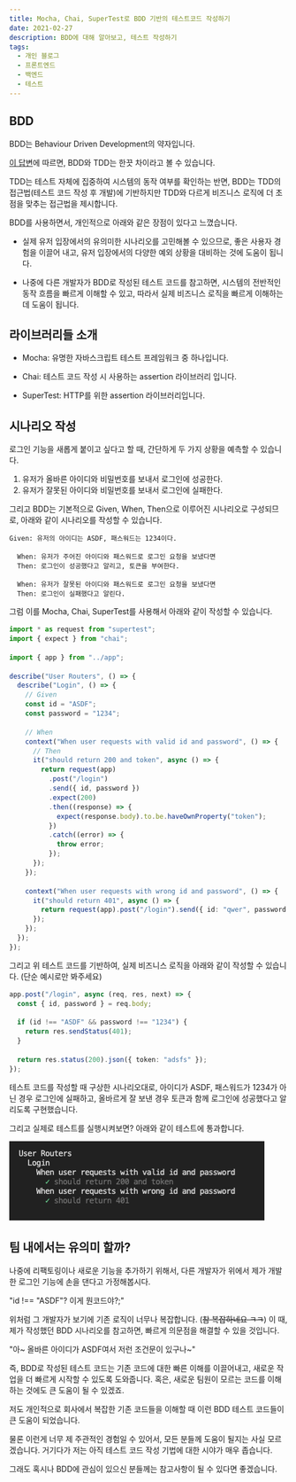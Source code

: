 ```yaml
---
title: Mocha, Chai, SuperTest로 BDD 기반의 테스트코드 작성하기
date: 2021-02-27
description: BDD에 대해 알아보고, 테스트 작성하기
tags:
  - 개인 블로그
  - 프론트엔드
  - 백엔드
  - 테스트
---
```


## BDD

BDD는 Behaviour Driven Development의 약자입니다.

[이 답변](https://softwareengineering.stackexchange.com/questions/135218/what-is-the-difference-between-writing-test-cases-for-bdd-and-tdd#135246)에 따르면, BDD와 TDD는 한끗 차이라고 볼 수 있습니다.

TDD는 테스트 자체에 집중하여 시스템의 동작 여부를 확인하는 반면, BDD는 TDD의 접근법(테스트 코드 작성 후 개발)에 기반하지만 TDD와 다르게 비즈니스 로직에 더 초점을 맞추는 접근법을 제시합니다.

BDD를 사용하면서, 개인적으로 아래와 같은 장점이 있다고 느꼈습니다.

- 실제 유저 입장에서의 유의미한 시나리오를 고민해볼 수 있으므로, 좋은 사용자 경험을 이끌어 내고, 유저 입장에서의 다양한 예외 상황을 대비하는 것에 도움이 됩니다.

- 나중에 다른 개발자가 BDD로 작성된 테스트 코드를 참고하면, 시스템의 전반적인 동작 흐름을 빠르게 이해할 수 있고, 따라서 실제 비즈니스 로직을 빠르게 이해하는데 도움이 됩니다.

## 라이브러리들 소개

- Mocha: 유명한 자바스크립트 테스트 프레임워크 중 하나입니다.

- Chai: 테스트 코드 작성 시 사용하는 assertion 라이브러리 입니다.

- SuperTest: HTTP를 위한 assertion 라이브러리입니다.

## 시나리오 작성

로그인 기능을 새롭게 붙이고 싶다고 할 때, 간단하게 두 가지 상황을 예측할 수 있습니다.

1. 유저가 올바른 아이디와 비밀번호를 보내서 로그인에 성공한다.
2. 유저가 잘못된 아이디와 비밀번호를 보내서 로그인에 실패한다.

그리고 BDD는 기본적으로 Given, When, Then으로 이루어진 시나리오로 구성되므로, 아래와 같이 시나리오를 작성할 수 있습니다.

```
Given: 유저의 아이디는 ASDF, 패스워드는 1234이다.

  When: 유저가 주어진 아이디와 패스워드로 로그인 요청을 보냈다면
  Then: 로그인이 성공했다고 알리고, 토큰을 부여한다.

  When: 유저가 잘못된 아이디와 패스워드로 로그인 요청을 보냈다면
  Then: 로그인이 실패했다고 알린다.
```

그럼 이를 Mocha, Chai, SuperTest를 사용해서 아래와 같이 작성할 수 있습니다.

```typescript
import * as request from "supertest";
import { expect } from "chai";

import { app } from "../app";

describe("User Routers", () => {
  describe("Login", () => {
    // Given
    const id = "ASDF";
    const password = "1234";

    // When
    context("When user requests with valid id and password", () => {
      // Then
      it("should return 200 and token", async () => {
        return request(app)
          .post("/login")
          .send({ id, password })
          .expect(200)
          .then((response) => {
            expect(response.body).to.be.haveOwnProperty("token");
          })
          .catch((error) => {
            throw error;
          });
      });
    });

    context("When user requests with wrong id and password", () => {
      it("should return 401", async () => {
        return request(app).post("/login").send({ id: "qwer", password: "zxcv" }).expect(401);
      });
    });
  });
});
```

그리고 위 테스트 코드를 기반하여, 실제 비즈니스 로직을 아래와 같이 작성할 수 있습니다. (단순 예시로만 봐주세요)

```typescript
app.post("/login", async (req, res, next) => {
  const { id, password } = req.body;

  if (id !== "ASDF" && password !== "1234") {
    return res.sendStatus(401);
  }

  return res.status(200).json({ token: "adsfs" });
});
```

테스트 코드를 작성할 때 구상한 시나리오대로, 아이디가 ASDF, 패스워드가 1234가 아닌 경우 로그인에 실패하고, 올바르게 잘 보낸 경우 토큰과 함께 로그인에 성공했다고 알리도록 구현했습니다.

그리고 실제로 테스트를 실행시켜보면? 아래와 같이 테스트에 통과합니다.

![](./result.png)

## 팀 내에서는 유의미 할까?

나중에 리팩토링이나 새로운 기능을 추가하기 위해서, 다른 개발자가 위에서 제가 개발한 로그인 기능에 손을 댄다고 가정해봅시다.

"id !== "ASDF"? 이게 뭔코드야?;"

위처럼 그 개발자가 보기에 기존 로직이 너무나 복잡합니다. (~~참 복잡하네요 ㅋㅋ~~) 이 때, 제가 작성했던 BDD 시나리오를 참고하면, 빠르게 의문점을 해결할 수 있을 것입니다.

"아~ 올바른 아이디가 ASDF여서 저런 조건문이 있구나~"

즉, BDD로 작성된 테스트 코드는 기존 코드에 대한 빠른 이해를 이끌어내고, 새로운 작업을 더 빠르게 시작할 수 있도록 도와줍니다. 혹은, 새로운 팀원이 모르는 코드를 이해하는 것에도 큰 도움이 될 수 있겠죠.

저도 개인적으로 회사에서 복잡한 기존 코드들을 이해할 때 이런 BDD 테스트 코드들이 큰 도움이 되었습니다.

물론 이런게 너무 제 주관적인 경험일 수 있어서, 모든 분들께 도움이 될지는 사실 모르겠습니다. 거기다가 저는 아직 테스트 코드 작성 기법에 대한 시야가 매우 좁습니다.

그래도 혹시나 BDD에 관심이 있으신 분들께는 참고사항이 될 수 있다면 좋겠습니다.
